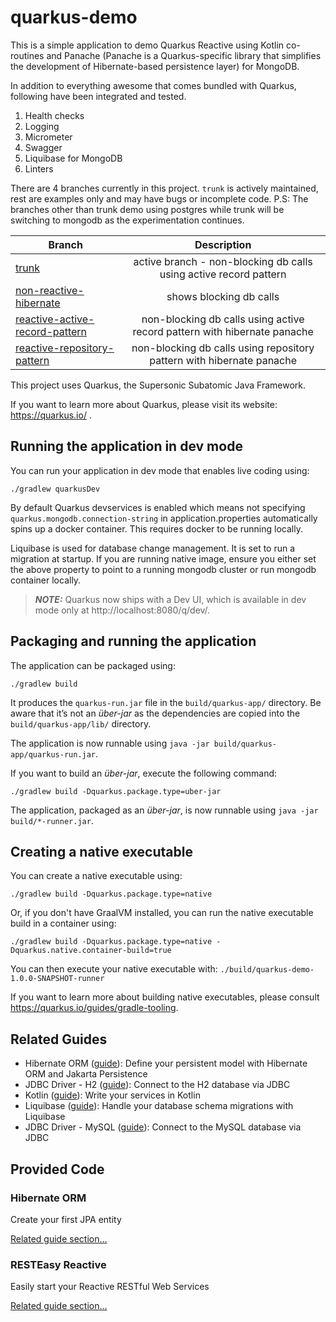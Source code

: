 # quarkus-demo

This is a simple application to demo Quarkus Reactive using Kotlin co-routines and Panache (Panache is a Quarkus-specific library that simplifies the development of Hibernate-based persistence layer) for MongoDB. 

In addition to everything awesome that comes bundled with Quarkus, following have been integrated and tested.
1. Health checks
2. Logging
3. Micrometer
4. Swagger
5. Liquibase for MongoDB
6. Linters

There are 4 branches currently in this project. `trunk` is actively maintained, rest are examples only and may have bugs or incomplete code. 
P.S: The branches other than trunk demo using postgres while trunk will be switching to mongodb as the experimentation continues.

| Branch                                                                                                          |                                          Description                                           |
|-----------------------------------------------------------------------------------------------------------------|:----------------------------------------------------------------------------------------------:|
| [trunk](https://github.com/sharubhat/quarkus-demo/tree/trunk)                                                   |                 active branch - non-blocking db calls using active record pattern              |
| [non-reactive-hibernate](https://github.com/sharubhat/quarkus-demo/tree/non-reactive-hibernate)                 |                                    shows blocking db calls                                     |
| [reactive-active-record-pattern](https://github.com/sharubhat/quarkus-demo/tree/reactive-active-record-pattern) |            non-blocking db calls using active record pattern with hibernate panache            |
| [reactive-repository-pattern](https://github.com/sharubhat/quarkus-demo/tree/reactive-repository-pattern)       |             non-blocking db calls using repository pattern with hibernate panache              |



This project uses Quarkus, the Supersonic Subatomic Java Framework.

If you want to learn more about Quarkus, please visit its website: https://quarkus.io/ .

## Running the application in dev mode

You can run your application in dev mode that enables live coding using:
```shell script
./gradlew quarkusDev
```
By default Quarkus devservices is enabled which means not specifying `quarkus.mongodb.connection-string` in application.properties automatically spins up a docker container. This requires docker to be running locally.

Liquibase is used for database change management. It is set to run a migration at startup. If you are running native image, ensure you either set the above property to point to a running mongodb cluster or run mongodb container locally.

> **_NOTE:_**  Quarkus now ships with a Dev UI, which is available in dev mode only at http://localhost:8080/q/dev/.

## Packaging and running the application

The application can be packaged using:
```shell script
./gradlew build
```
It produces the `quarkus-run.jar` file in the `build/quarkus-app/` directory.
Be aware that it’s not an _über-jar_ as the dependencies are copied into the `build/quarkus-app/lib/` directory.

The application is now runnable using `java -jar build/quarkus-app/quarkus-run.jar`.

If you want to build an _über-jar_, execute the following command:
```shell script
./gradlew build -Dquarkus.package.type=uber-jar
```

The application, packaged as an _über-jar_, is now runnable using `java -jar build/*-runner.jar`.

## Creating a native executable

You can create a native executable using:
```shell script
./gradlew build -Dquarkus.package.type=native
```

Or, if you don't have GraalVM installed, you can run the native executable build in a container using:
```shell script
./gradlew build -Dquarkus.package.type=native -Dquarkus.native.container-build=true
```

You can then execute your native executable with: `./build/quarkus-demo-1.0.0-SNAPSHOT-runner`

If you want to learn more about building native executables, please consult https://quarkus.io/guides/gradle-tooling.

## Related Guides

- Hibernate ORM ([guide](https://quarkus.io/guides/hibernate-orm)): Define your persistent model with Hibernate ORM and Jakarta Persistence
- JDBC Driver - H2 ([guide](https://quarkus.io/guides/datasource)): Connect to the H2 database via JDBC
- Kotlin ([guide](https://quarkus.io/guides/kotlin)): Write your services in Kotlin
- Liquibase ([guide](https://quarkus.io/guides/liquibase)): Handle your database schema migrations with Liquibase
- JDBC Driver - MySQL ([guide](https://quarkus.io/guides/datasource)): Connect to the MySQL database via JDBC

## Provided Code

### Hibernate ORM

Create your first JPA entity

[Related guide section...](https://quarkus.io/guides/hibernate-orm)



### RESTEasy Reactive

Easily start your Reactive RESTful Web Services

[Related guide section...](https://quarkus.io/guides/getting-started-reactive#reactive-jax-rs-resources)
